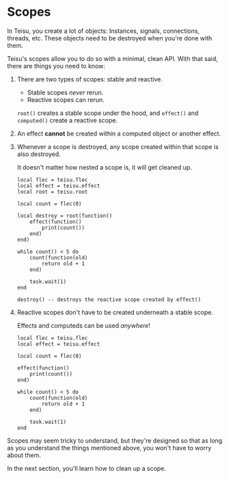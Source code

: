 # Scopes

In Teisu, you create a lot of objects: Instances, signals, connections, threads, etc. These objects need to be destroyed when you're done with them.

Teisu's scopes allow you to do so with a minimal, clean API. With that said, there are things you need to know:

1. There are two types of scopes: stable and reactive.

    - Stable scopes *never* rerun.
    - Reactive scopes can rerun.

    `root()` creates a stable scope under the hood, and `effect()` and `computed()` create a reactive scope.

2. An effect **cannot** be created within a computed object or another effect.

3. Whenever a scope is destroyed, any scope created within that scope is also destroyed.

    It doesn't matter how nested a scope is, it will get cleaned up.

    ```luau
    local flec = teisu.flec
    local effect = teisu.effect
    local root = teisu.root

    local count = flec(0)

    local destroy = root(function()
        effect(function()
            print(count())
        end)
    end)

    while count() < 5 do
        count(function(old)
            return old + 1
        end)

        task.wait(1)
    end

    destroy() -- destroys the reactive scope created by effect()
    ```

4. Reactive scopes don't have to be created underneath a stable scope. 

    Effects and computeds can be used *anywhere*!

    ```luau
    local flec = teisu.flec
    local effect = teisu.effect

    local count = flec(0)

    effect(function()
        print(count())
    end)

    while count() < 5 do
        count(function(old)
            return old + 1
        end)

        task.wait(1)
    end
    ```

Scopes may seem tricky to understand, but they're designed so that as long as you understand the things mentioned above, you won't have to worry about them.

In the next section, you'll learn how to clean up a scope.